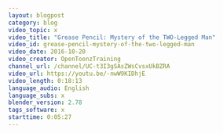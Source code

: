 ```yaml
---
layout: blogpost
category: blog
video_topic: x
video_title: "Grease Pencil: Mystery of the TWO-Legged Man"
video_id: grease-pencil-mystery-of-the-two-legged-man
video_date: 2016-10-20
video_creator: OpenToonzTraining
channel_url: /channel/UC-t3I3gSAsZWsCvsxUkBZRA
video_url: https://youtu.be/-nwW9KIDhjE
video_length: 0:18:13
language_audio: English
language_subs: x
blender_version: 2.78
tags_software: x
starttime: 0:05:27
---
```

